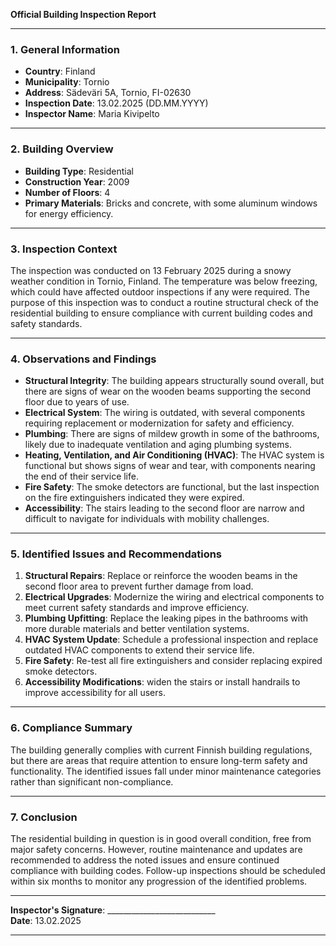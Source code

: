

**Official Building Inspection Report**

---

### 1. General Information  
- **Country**: Finland  
- **Municipality**: Tornio  
- **Address**: Sädeväri 5A, Tornio, FI-02630  
- **Inspection Date**: 13.02.2025 (DD.MM.YYYY)  
- **Inspector Name**: Maria Kivipelto  

---

### 2. Building Overview  
- **Building Type**: Residential  
- **Construction Year**: 2009  
- **Number of Floors**: 4  
- **Primary Materials**: Bricks and concrete, with some aluminum windows for energy efficiency.  

---

### 3. Inspection Context  
The inspection was conducted on 13 February 2025 during a snowy weather condition in Tornio, Finland. The temperature was below freezing, which could have affected outdoor inspections if any were required. The purpose of this inspection was to conduct a routine structural check of the residential building to ensure compliance with current building codes and safety standards.  

---

### 4. Observations and Findings  
- **Structural Integrity**: The building appears structurally sound overall, but there are signs of wear on the wooden beams supporting the second floor due to years of use.  
- **Electrical System**: The wiring is outdated, with several components requiring replacement or modernization for safety and efficiency.  
- **Plumbing**: There are signs of mildew growth in some of the bathrooms, likely due to inadequate ventilation and aging plumbing systems.  
- **Heating, Ventilation, and Air Conditioning (HVAC)**: The HVAC system is functional but shows signs of wear and tear, with components nearing the end of their service life.  
- **Fire Safety**: The smoke detectors are functional, but the last inspection on the fire extinguishers indicated they were expired.  
- **Accessibility**: The stairs leading to the second floor are narrow and difficult to navigate for individuals with mobility challenges.  

---

### 5. Identified Issues and Recommendations  
1. **Structural Repairs**: Replace or reinforce the wooden beams in the second floor area to prevent further damage from load.  
2. **Electrical Upgrades**: Modernize the wiring and electrical components to meet current safety standards and improve efficiency.  
3. **Plumbing Upfitting**: Replace the leaking pipes in the bathrooms with more durable materials and better ventilation systems.  
4. **HVAC System Update**: Schedule a professional inspection and replace outdated HVAC components to extend their service life.  
5. **Fire Safety**: Re-test all fire extinguishers and consider replacing expired smoke detectors.  
6. **Accessibility Modifications**: widen the stairs or install handrails to improve accessibility for all users.  

---

### 6. Compliance Summary  
The building generally complies with current Finnish building regulations, but there are areas that require attention to ensure long-term safety and functionality. The identified issues fall under minor maintenance categories rather than significant non-compliance.  

---

### 7. Conclusion  
The residential building in question is in good overall condition, free from major safety concerns. However, routine maintenance and updates are recommended to address the noted issues and ensure continued compliance with building codes. Follow-up inspections should be scheduled within six months to monitor any progression of the identified problems.  

---  

**Inspector's Signature**: ___________________________  
**Date**: 13.02.2025  

---